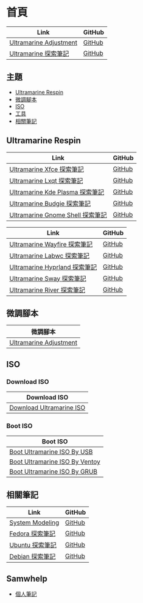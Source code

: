 

# 首頁

| Link | GitHub |
| ---- | ------ |
| [Ultramarine Adjustment](https://samwhelp.github.io/ultramarine-adjustment/) | [GitHub](https://github.com/samwhelp/ultramarine-adjustment) |
| [Ultramarine 探索筆記](https://samwhelp.github.io/note-about-ultramarine/) | [GitHub](https://github.com/samwhelp/note-about-ultramarine) |




## 主題

* [Ultramarine Respin](#ultramarine-respin)
* [微調腳本](#微調腳本)
* [ISO](#iso)
* [工具](https://samwhelp.github.io/note-about-ultramarine/read/subject/tool.html)
* [相關筆記](#相關筆記)




## Ultramarine Respin

| Link | GitHub |
| ---- | ------ |
| [Ultramarine Xfce 探索筆記](https://samwhelp.github.io/note-about-ultramarine-xfce/) | [GitHub](https://github.com/samwhelp/note-about-ultramarine-xfce) |
| [Ultramarine Lxqt 探索筆記](https://samwhelp.github.io/note-about-ultramarine-lxqt/) | [GitHub](https://github.com/samwhelp/note-about-ultramarine-lxqt) |
| [Ultramarine Kde Plasma 探索筆記](https://samwhelp.github.io/note-about-ultramarine-kde-plasma/) | [GitHub](https://github.com/samwhelp/note-about-ultramarine-kde-plasma) |
| [Ultramarine Budgie 探索筆記](https://samwhelp.github.io/note-about-ultramarine-budgie/) | [GitHub](https://github.com/samwhelp/note-about-ultramarine-budgie) |
| [Ultramarine Gnome Shell 探索筆記](https://samwhelp.github.io/note-about-ultramarine-gnome-shell/) | [GitHub](https://github.com/samwhelp/note-about-ultramarine-gnome-shell) |


| Link | GitHub |
| ---- | ------ |
| [Ultramarine Wayfire 探索筆記](https://samwhelp.github.io/note-about-ultramarine-wayfire/) | [GitHub](https://github.com/samwhelp/note-about-ultramarine-wayfire) |
| [Ultramarine Labwc 探索筆記](https://samwhelp.github.io/note-about-ultramarine-labwc/) | [GitHub](https://github.com/samwhelp/note-about-ultramarine-labwc) |
| [Ultramarine Hyprland 探索筆記](https://samwhelp.github.io/note-about-ultramarine-hyprland/) | [GitHub](https://github.com/samwhelp/note-about-ultramarine-hyprland) |
| [Ultramarine Sway 探索筆記](https://samwhelp.github.io/note-about-ultramarine-sway/) | [GitHub](https://github.com/samwhelp/note-about-ultramarine-sway) |
| [Ultramarine River 探索筆記](https://samwhelp.github.io/note-about-ultramarine-river/) | [GitHub](https://github.com/samwhelp/note-about-ultramarine-river) |




## 微調腳本

| 微調腳本 |
| -------- |
| [Ultramarine Adjustment](https://github.com/samwhelp/ultramarine-adjustment/tree/main/prototype/main) |




## ISO

### Download ISO

| Download ISO |
| --- |
| [Download Ultramarine ISO](https://samwhelp.github.io/note-about-ultramarine/read/core/iso/download-iso.html) |


### Boot ISO

| Boot ISO |
| --- |
| [Boot Ultramarine ISO By USB](https://samwhelp.github.io/note-about-ultramarine/read/core/iso/boot-iso/boot-iso-by-usb.html) |
| [Boot Ultramarine ISO By Ventoy](https://samwhelp.github.io/note-about-ultramarine/read/core/iso/boot-iso/boot-iso-by-ventoy.html) |
| [Boot Ultramarine ISO By GRUB](https://samwhelp.github.io/note-about-ultramarine/read/core/iso/boot-iso/boot-iso-by-grub.html) |




## 相關筆記

| Link | GitHub |
| ---- | ------ |
| [System Modeling](https://samwhelp.github.io/system-modeling/) | [GitHub](https://github.com/samwhelp/system-modeling) |
| [Fedora 探索筆記](https://samwhelp.github.io/note-about-fedora/) | [GitHub](https://github.com/samwhelp/note-about-fedora) |
| [Ubuntu 探索筆記](https://samwhelp.github.io/note-about-ubuntu/) | [GitHub](https://github.com/samwhelp/note-about-ubuntu) |
| [Debian 探索筆記](https://samwhelp.github.io/note-about-debian/) | [GitHub](https://github.com/samwhelp/note-about-debian) |


## Samwhelp

* [個人筆記](https://samwhelp.github.io/book/)
